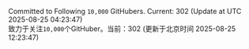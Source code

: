 Committed to Following `10,000` GitHubers. Current: <!-- FOLLOWING_COUNT -->302<!-- FOLLOWING_COUNT --> (Update at UTC <!-- LAST_UPDATED -->2025-08-25 04:23:47<!-- LAST_UPDATED -->)<br>
致力于关注`10,000`个GitHuber。当前：<!-- FOLLOWING_COUNT -->302<!-- FOLLOWING_COUNT --> (更新于北京时间 <!-- LAST_UPDATED_CST -->2025-08-25 12:23:47<!-- LAST_UPDATED_CST -->)
